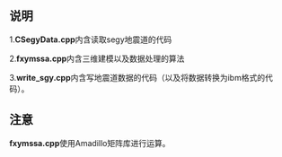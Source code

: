 ## 说明

1.**CSegyData.cpp**内含读取segy地震道的代码

2.**fxymssa.cpp**内含三维建模以及数据处理的算法

3.**write_sgy.cpp**内含写地震道数据的代码（以及将数据转换为ibm格式的代码）。

## 注意

**fxymssa.cpp**使用Amadillo矩阵库进行运算。